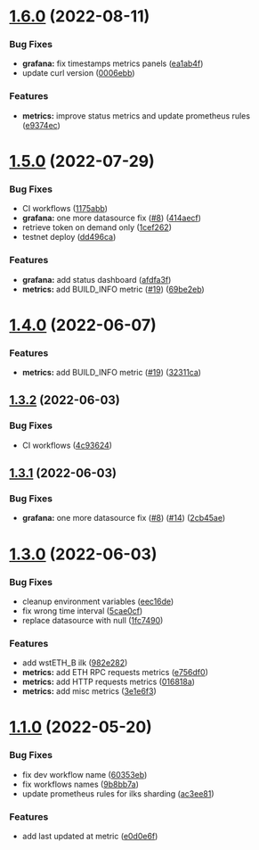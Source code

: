 # [1.6.0](https://github.com/lidofinance/maker-risks-bot/compare/1.5.0...1.6.0) (2022-08-11)


### Bug Fixes

* **grafana:** fix timestamps metrics panels ([ea1ab4f](https://github.com/lidofinance/maker-risks-bot/commit/ea1ab4fcce0ae9999267ce30437d64973f64a558))
* update curl version ([0006ebb](https://github.com/lidofinance/maker-risks-bot/commit/0006ebbffded4161f95ac0ac36196c3eab9e6989))


### Features

* **metrics:** improve status metrics and update prometheus rules ([e9374ec](https://github.com/lidofinance/maker-risks-bot/commit/e9374ecd4d854e6f2b8d9259f85a6d3d7bb16fa3))



# [1.5.0](https://github.com/lidofinance/maker-risks-bot/compare/1.4.0...1.5.0) (2022-07-29)


### Bug Fixes

* CI workflows ([1175abb](https://github.com/lidofinance/maker-risks-bot/commit/1175abb27a89f17b4dc7791c82350dfff0617ff0))
* **grafana:** one more datasource fix ([#8](https://github.com/lidofinance/maker-risks-bot/issues/8)) ([414aecf](https://github.com/lidofinance/maker-risks-bot/commit/414aecf9c0846cbffe2c7a56a96ae1534a0b16a9))
* retrieve token on demand only ([1cef262](https://github.com/lidofinance/maker-risks-bot/commit/1cef262e96fb2c17f64d40c1cd65e2ccde6b48e0))
* testnet deploy ([dd496ca](https://github.com/lidofinance/maker-risks-bot/commit/dd496ca27ed5bc6c9e72094dfb8526ce1ef86371))


### Features

* **grafana:** add status dashboard ([afdfa3f](https://github.com/lidofinance/maker-risks-bot/commit/afdfa3f2ca48bfda1fbb480712ac998e0b4f1f55))
* **metrics:** add BUILD_INFO metric ([#19](https://github.com/lidofinance/maker-risks-bot/issues/19)) ([69be2eb](https://github.com/lidofinance/maker-risks-bot/commit/69be2eba999fd0a7b92896fd2ca5197f7b46d70e))



# [1.4.0](https://github.com/lidofinance/maker-risks-bot/compare/1.3.2...1.4.0) (2022-06-07)


### Features

* **metrics:** add BUILD_INFO metric ([#19](https://github.com/lidofinance/maker-risks-bot/issues/19)) ([32311ca](https://github.com/lidofinance/maker-risks-bot/commit/32311caeb20ac24439aae77a6bf5fea45dc6566c))



## [1.3.2](https://github.com/lidofinance/maker-risks-bot/compare/1.3.1...1.3.2) (2022-06-03)


### Bug Fixes

* CI workflows ([4c93624](https://github.com/lidofinance/maker-risks-bot/commit/4c93624cbe141929d2d8220cd8aff69bbb0a266d))



## [1.3.1](https://github.com/lidofinance/maker-risks-bot/compare/1.3.0...1.3.1) (2022-06-03)


### Bug Fixes

* **grafana:** one more datasource fix ([#8](https://github.com/lidofinance/maker-risks-bot/issues/8)) ([#14](https://github.com/lidofinance/maker-risks-bot/issues/14)) ([2cb45ae](https://github.com/lidofinance/maker-risks-bot/commit/2cb45ae9d9ff55244ebbf8dd6586d93e98b858db))



# [1.3.0](https://github.com/lidofinance/maker-risks-bot/compare/1.2.1...1.3.0) (2022-06-03)


### Bug Fixes

* cleanup environment variables ([eec16de](https://github.com/lidofinance/maker-risks-bot/commit/eec16def08718b161537f717f72a3883caa5dacd))
* fix wrong time interval ([5cae0cf](https://github.com/lidofinance/maker-risks-bot/commit/5cae0cf20b8e718bea0ce9132546b478bba5cb6c))
* replace datasource with null ([1fc7490](https://github.com/lidofinance/maker-risks-bot/commit/1fc7490d2f14252f5edcd77335db6f087549945d))


### Features

* add wstETH_B ilk ([982e282](https://github.com/lidofinance/maker-risks-bot/commit/982e28241d48fb8cc72d6db8c3b490968f247155))
* **metrics:** add ETH RPC requests metrics ([e756df0](https://github.com/lidofinance/maker-risks-bot/commit/e756df01824f8f42fd02b42a23750370d131da3d))
* **metrics:** add HTTP requests metrics ([016818a](https://github.com/lidofinance/maker-risks-bot/commit/016818ac80a51d3b131df5bb4938ab1cc730c657))
* **metrics:** add misc metrics ([3e1e6f3](https://github.com/lidofinance/maker-risks-bot/commit/3e1e6f36fadfd36fa1f429dcd2d1d5ebc9685112))



# [1.1.0](https://github.com/lidofinance/maker-risks-bot/compare/e0d0e6fd3ff44802fb629e97eed4be549e46a0cb...1.1.0) (2022-05-20)


### Bug Fixes

* fix dev workflow name ([60353eb](https://github.com/lidofinance/maker-risks-bot/commit/60353eb669db0aee4905a63e68947628dc4cf8fe))
* fix workflows names ([9b8bb7a](https://github.com/lidofinance/maker-risks-bot/commit/9b8bb7a04d93f9c750a8b23ffcbc4928d31deda8))
* update prometheus rules for ilks sharding ([ac3ee81](https://github.com/lidofinance/maker-risks-bot/commit/ac3ee813fff80f2febf630bf40af904224c73314))


### Features

* add last updated at metric ([e0d0e6f](https://github.com/lidofinance/maker-risks-bot/commit/e0d0e6fd3ff44802fb629e97eed4be549e46a0cb))
